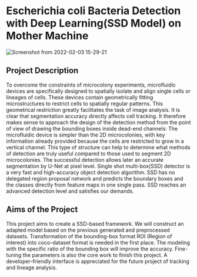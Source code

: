 # Escherichia coli Bacteria Detection with Deep Learning(SSD Model) on Mother Machine



![Screenshot from 2022-02-03 15-29-21](https://user-images.githubusercontent.com/64874122/152441180-34b580d2-3259-4273-979b-3cda840a2727.png)



## Project Description 

To overcome the constraints of microcolony experiments, microfluidic devices are specifically designed to spatially isolate and align single cells or lineages of cells. These devices contain geometrically fitting microstructures to restrict cells to spatially regular patterns. This geometrical restriction greatly facilitates the task of image analysis.
It is clear that segmentation accuracy directly affects cell tracking. It therefore makes sense to approach the design of the detection method from the point of view of drawing the bounding boxes inside dead-end channels: The microfluidic device is simpler than the 2D microcolonies, with key information already provided because the cells are restricted to grow in a vertical channel. This type of structure can help to determine what methods of detection are truly useful compared to those used to segment 2D microcolonies. The successful detection allows later an accurate segmentation by U-Net at pixel level.
Single shot multi-box(SSD) detector is a very fast and high-accuracy object detection algorithm. SSD has no delegated region proposal network and predicts the boundary boxes and the classes directly from feature maps in one single pass. SSD reaches an advanced detection level and satisfies our demands.


## Aims of the Project

This project aims to create a SSD-based framework. We will construct an adapted model based on the previous generated and preprocessed datasets. Transformation of the bounding-box format ROI (Region of interest) into coco-dataset format is needed in the first place. The modeling with the specific ratio of the bounding box will improve the accuracy. Fine-tuning the parameters is also the core work to finish this project. A developer-friendly interface is appreciated for the future project of tracking and lineage analysis.

